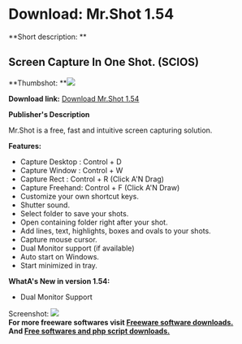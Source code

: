# Download: Mr.Shot 1.54

**Short description: **

## Screen Capture In One Shot. (SCIOS)

  
**Thumbshot: **![](http://www.freewarefiles.com/screenshot/mrshot147_md.jpg)   
  
**Download link:** [Download Mr.Shot 1.54](http://freesoftwares.boysofts.com/MrShot_program_84901.html)  
  

**Publisher's Description**  
  

Mr.Shot is a free, fast and intuitive screen capturing solution.

**Features:**

  * Capture Desktop : Control + D 
  * Capture Window : Control + W 
  * Capture Rect : Control + R (Click A'N Drag) 
  * Capture Freehand: Control + F (Click A'N Draw) 
  * Customize your own shortcut keys. 
  * Shutter sound. 
  * Select folder to save your shots. 
  * Open containing folder right after your shot. 
  * Add lines, text, highlights, boxes and ovals to your shots. 
  * Capture mouse cursor. 
  * Dual Monitor support (if available) 
  * Auto start on Windows. 
  * Start minimized in tray. 

**WhatA's New in version 1.54:**

  * Dual Monitor Support 

  
  
Screenshot: ![](http://www.freewarefiles.com/screenshot/mrshot147.jpg)  
**For more freeware softwares visit [Freeware software downloads.](http://freesoftwares.boysofts.com/)**   
**And [Free softwares and php script downloads.](http://www.boysofts.com/)**

